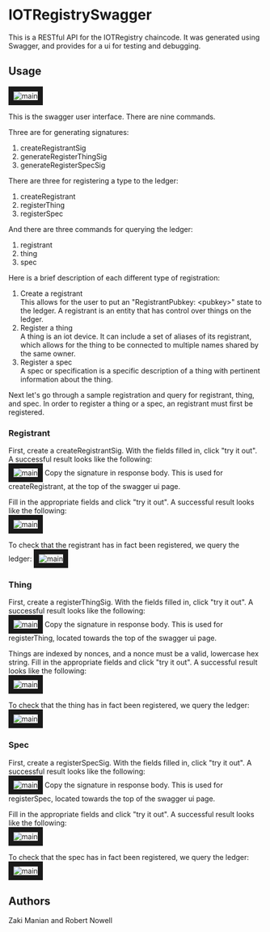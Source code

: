 # IOTRegistrySwagger

This is a RESTful API for the IOTRegistry chaincode. It was generated using Swagger, and provides for a ui for testing and debugging.

## Usage

<img src="https://github.com/InternetofTrustedThings/IOTRegistrySwagger/blob/master/images/swagger.png" 
alt="main" border="10"/>

This is the swagger user interface. There are nine commands.  

Three are for generating signatures:  

1. createRegistrantSig 
2. generateRegisterThingSig 
3. generateRegisterSpecSig 

There are three for registering a type to the ledger:

1. createRegistrant  
2. registerThing  
3. registerSpec  

And there are three commands for querying the ledger:

1. registrant  
2. thing  
3. spec  
  
  
Here is a brief description of each different type of registration:

1. Create a registrant  
    This allows for the user to put an "RegistrantPubkey: \<pubkey>" state to the ledger. A registrant is an entity that has control over things on the ledger.
2. Register a thing  
    A thing is an iot device. It can include a set of aliases of its registrant, which allows for the thing to be connected to multiple names shared by the same owner.
3. Register a spec  
    A spec or specification is a specific description of a thing with pertinent information about the thing.

Next let's go through a sample registration and query for registrant, thing, and spec. In order to register a thing or a spec, an registrant must first be registered.  

### Registrant

First, create a createRegistrantSig. With the fields filled in, click "try it out". A successful result looks like the following:  
<img src="https://github.com/InternetofTrustedThings/IOTRegistrySwagger/blob/master/images/createRegistrantSig.png" 
alt="main" border="10"/>
Copy the signature in response body. This is used for createRegistrant, at the top of the swagger ui page.  

Fill in the appropriate fields and click "try it out". A successful result looks like the following:  
<img src="https://github.com/InternetofTrustedThings/IOTRegistrySwagger/blob/master/images/createRegistrant.png" 
alt="main" border="10"/>
  
To check that the registrant has in fact been registered, we query the ledger:
<img src="https://github.com/InternetofTrustedThings/IOTRegistrySwagger/blob/master/images/registrantQuery.png" 
alt="main" border="10"/>

### Thing

First, create a registerThingSig. With the fields filled in, click "try it out". A successful result looks like the following:  
<img src="https://github.com/InternetofTrustedThings/IOTRegistrySwagger/blob/master/images/thingSig.png" 
alt="main" border="10"/>
Copy the signature in response body. This is used for registerThing, located towards the top of the swagger ui page.  

Things are indexed by nonces, and a nonce must be a valid, lowercase hex string. Fill in the appropriate fields and click "try it out". A successful result looks like the following:  
<img src="https://github.com/InternetofTrustedThings/IOTRegistrySwagger/blob/master/images/thingRegister.png" 
alt="main" border="10"/>
  
To check that the thing has in fact been registered, we query the ledger:
<img src="https://github.com/InternetofTrustedThings/IOTRegistrySwagger/blob/master/images/thingQuery.png" 
alt="main" border="10"/>

### Spec

First, create a registerSpecSig. With the fields filled in, click "try it out". A successful result looks like the following:  
<img src="https://github.com/InternetofTrustedThings/IOTRegistrySwagger/blob/master/images/specSig.png" 
alt="main" border="10"/>
Copy the signature in response body. This is used for registerSpec, located towards the top of the swagger ui page.  

Fill in the appropriate fields and click "try it out". A successful result looks like the following:  
<img src="https://github.com/InternetofTrustedThings/IOTRegistrySwagger/blob/master/images/specRegister.png" 
alt="main" border="10"/>
  
To check that the spec has in fact been registered, we query the ledger:
<img src="https://github.com/InternetofTrustedThings/IOTRegistrySwagger/blob/master/images/specQuery.png" 
alt="main" border="10"/>


## Authors
Zaki Manian and Robert Nowell
